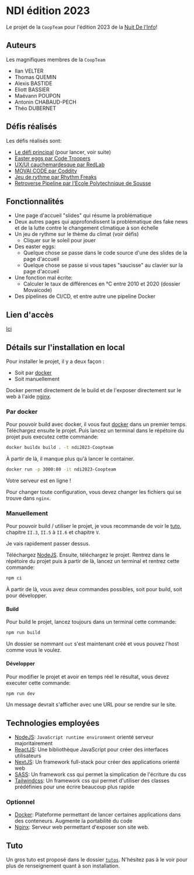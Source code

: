 
# NDI édition 2023

Le projet de la `CoopTeam` pour l'édition 2023 de la [Nuit De l'Info](https://www.nuitdelinfo.com/)!

## Auteurs

Les magnifiques membres de la `CoopTeam`

- Ilan VELTER
- Thomas QUEMIN 
- Alexis BASTIDE 
- Eliott BASSIER
- Maévann POUPON 
- Antonin CHABAUD-PECH
- Théo DUBERNET

## Défis réalisés

Les défis réalisés sont: 
- [Le défi principal](https://www.nuitdelinfo.com/inscription/defis/174) (pour lancer, voir suite)
- [Easter eggs par Code Troopers](https://www.nuitdelinfo.com/inscription/defis/328)
- [UX/UI cauchemardesque par RedLab](https://www.nuitdelinfo.com/inscription/defis/396)
- [MOVAI CODE par Coddity](https://www.nuitdelinfo.com/inscription/defis/410)
- [Jeu de rythme par Rhythm Freaks](https://www.nuitdelinfo.com/inscription/defis/413)
- [Retroverse Pipeline par l'Ecole Polytechnique de Sousse](https://www.nuitdelinfo.com/inscription/defis/421)     

## Fonctionnalités
- Une page d'accueil "slides" qui résume la problématique
- Deux autres pages qui approfondissent la problématique des fake news et de la lutte contre le changement climatique à son échelle
- Un jeu de rythme sur le thème du climat (voir défis)
  - Cliquer sur le soleil pour jouer
- Des easter eggs:
  - Quelque chose se passe dans le code source d'une des slides de la page d'accueil
  - Quelque chose se passe si vous tapes "saucisse" au clavier sur la page d'accueil
- Une fonction mal écrite:
  - Calculer le taux de différences en °C entre 2010 et 2020 (dossier Movaicode)
- Des pipelines de CI/CD, et entre autre une pipeline Docker

## Lien d'accès

[Ici](https://ndi2023.vercel.app/)

## Détails sur l'installation en local

Pour installer le projet, il y a deux façon :
- Soit par [docker](https://www.docker.com/)
- Soit manuellement

Docker permet directement de le build et de l'exposer directement sur le web à l'aide [nginx](https://www.nginx.com/).

### Par docker

Pour pouvoir build avec docker, il vous faut [docker](https://docs.docker.com/get-docker/) dans un premier temps. Téléchargez ensuite le projet. Puis lancez un terminal dans le répétoire du projet puis executez cette commande:

```sh
docker buildx build . -t ndi2023-Coopteam
```

À partir de là, il manque plus qu'à lancer le container.

```sh 
docker run -p 3000:80 -it ndi2023-Coopteam
```

Votre serveur est en ligne !

Pour changer toute configuration, vous devez changer les fichiers qui se trouve dans `nginx`.

### Manuellement

Pour pouvoir build / utiliser le projet, je vous recommande de voir le [tuto](https://github.com/ivelter/ndi2023/blob/setup/tutos/out/noir%26blanc.pdf), chapitre `II.3`, `II.5` à `II.6` et chapitre `V`. 

Je vais rapidement passer dessus.

Téléchargez [NodeJS](https://nodejs.org/en). Ensuite, téléchargez le projet. Rentrez dans le répétoire du projet puis à partir de là, lancez un terminal et rentrez cette commande:

```sh 
npm ci
```

À partir de là, vous avez deux commandes possibles, soit pour build, soit pour développer.

#### Build

Pour build le projet, lancez toujours dans un terminal cette commande:

```sh
npm run build
```

Un dossier se nommant `out` s'est maintenant créé et vous pouvez l'host comme vous le voulez.

#### Développer

Pour modifier le projet et avoir en temps réel le résultat, vous devez executer cette commande:

```sh
npm run dev
```

Un message devrait s'afficher avec une URL pour se rendre sur le site.


## Technologies employées

- [NodeJS](https://nodejs.org/en): `JavaScript runtime environment` orienté serveur majoritairement
- [ReactJS](https://fr.legacy.reactjs.org/): Une bibliothèque JavaScript pour créer des interfaces utilisateurs
- [NextJS](https://nextjs.org/): Un framework full-stack pour créer des applications orienté web
- [SASS](https://sass-lang.com/): Un framework css qui permet la simplication de l'écriture du css
- [Tailwindcss](https://tailwindcss.com/): Un framework css qui permet d'utiliser des classes prédéfinies pour une écrire beaucoup plus rapide 

### Optionnel
- [Docker](https://www.docker.com/): Plateforme permettant de lancer certaines applications dans des conteneurs. Augmente la portabilité du code
- [Nginx](https://www.nginx.com/): Serveur web permettant d'exposer son site web.

## Tuto

Un gros tuto est proposé dans le dossier [`tutos`](https://github.com/ivelter/ndi2023/blob/main/tutos). N'hésitez pas à le voir pour plus de renseignement quant à son installation.
